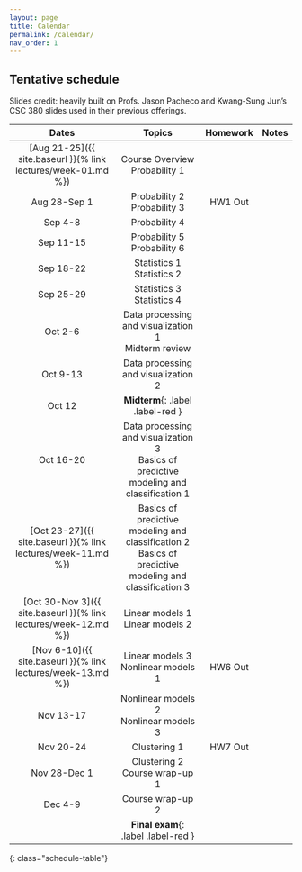 ```yaml
---
layout: page
title: Calendar
permalink: /calendar/
nav_order: 1
---
```


## Tentative schedule

Slides credit: heavily built on Profs. Jason Pacheco and Kwang-Sung Jun’s CSC 380 slides used in their previous offerings.


| Dates         | Topics                                   | Homework  | Notes                    |
|:-------------:|:----------------------------------------:|:---------:|:------------------------:|
|[Aug 21-25]({{ site.baseurl }}{% link lectures/week-01.md %})| Course Overview <br /> Probability 1     |                          |
|Aug 28-Sep 1   | Probability 2   <br /> Probability 3     |HW1 Out    |
|Sep 4-8        | Probability 4                            |                       |
|Sep 11-15      | Probability 5   <br /> Probability 6     |                         |
|Sep 18-22      | Statistics 1    <br /> Statistics 2      |                       |
|Sep 25-29      | Statistics 3    <br />  Statistics 4     |                      |
|Oct 2-6       | Data processing and visualization 1   <br />  Midterm review     |                        |
|Oct 9-13      | Data processing and visualization 2     |                        |
|Oct 12      |  **Midterm**{: .label .label-red }      |                        |
|Oct 16-20     | Data processing and visualization 3   <br /> Basics of predictive modeling and classification 1 |                        |
|[Oct 23-27]({{ site.baseurl }}{% link lectures/week-11.md %})       | Basics of predictive modeling and classification 2   <br /> Basics of predictive modeling and classification 3 |                        |
|[Oct 30-Nov 3]({{ site.baseurl }}{% link lectures/week-12.md %})  | Linear models 1   <br /> Linear models 2 |                        |
|[Nov 6-10]({{ site.baseurl }}{% link lectures/week-13.md %})      | Linear models 3   <br /> Nonlinear models 1  |HW6 Out                        |
|Nov 13-17      | Nonlinear models 2   <br /> Nonlinear models 3  |                        |
|Nov 20-24      | Clustering 1  |    HW7 Out                    |
|Nov 28-Dec 1   | Clustering 2  <br />  Course wrap-up 1                    |
|Dec 4-9   | Course wrap-up  2                     |   |
|   | **Final exam**{: .label .label-red }                  |   |




{: class="schedule-table"}
